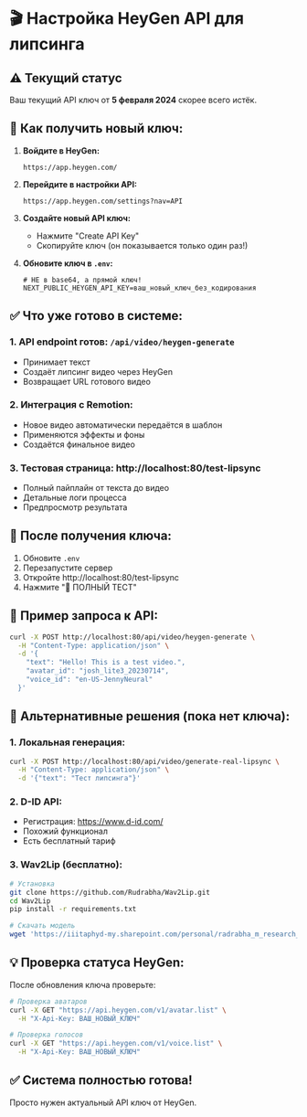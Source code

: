 # 🎬 Настройка HeyGen API для липсинга

## ⚠️ Текущий статус
Ваш текущий API ключ от **5 февраля 2024** скорее всего истёк.

## 🔑 Как получить новый ключ:

1. **Войдите в HeyGen:**
   ```
   https://app.heygen.com/
   ```

2. **Перейдите в настройки API:**
   ```
   https://app.heygen.com/settings?nav=API
   ```

3. **Создайте новый API ключ:**
   - Нажмите "Create API Key"
   - Скопируйте ключ (он показывается только один раз!)

4. **Обновите ключ в `.env`:**
   ```env
   # НЕ в base64, а прямой ключ!
   NEXT_PUBLIC_HEYGEN_API_KEY=ваш_новый_ключ_без_кодирования
   ```

## ✅ Что уже готово в системе:

### 1. **API endpoint готов:** `/api/video/heygen-generate`
- Принимает текст
- Создаёт липсинг видео через HeyGen
- Возвращает URL готового видео

### 2. **Интеграция с Remotion:**
- Новое видео автоматически передаётся в шаблон
- Применяются эффекты и фоны
- Создаётся финальное видео

### 3. **Тестовая страница:** http://localhost:80/test-lipsync
- Полный пайплайн от текста до видео
- Детальные логи процесса
- Предпросмотр результата

## 🚀 После получения ключа:

1. Обновите `.env`
2. Перезапустите сервер
3. Откройте http://localhost:80/test-lipsync
4. Нажмите "🚀 ПОЛНЫЙ ТЕСТ"

## 📝 Пример запроса к API:

```bash
curl -X POST http://localhost:80/api/video/heygen-generate \
  -H "Content-Type: application/json" \
  -d '{
    "text": "Hello! This is a test video.",
    "avatar_id": "josh_lite3_20230714",
    "voice_id": "en-US-JennyNeural"
  }'
```

## 🎯 Альтернативные решения (пока нет ключа):

### 1. **Локальная генерация:**
```bash
curl -X POST http://localhost:80/api/video/generate-real-lipsync \
  -H "Content-Type: application/json" \
  -d '{"text": "Тест липсинга"}'
```

### 2. **D-ID API:**
- Регистрация: https://www.d-id.com/
- Похожий функционал
- Есть бесплатный тариф

### 3. **Wav2Lip (бесплатно):**
```bash
# Установка
git clone https://github.com/Rudrabha/Wav2Lip.git
cd Wav2Lip
pip install -r requirements.txt

# Скачать модель
wget 'https://iiitaphyd-my.sharepoint.com/personal/radrabha_m_research_iiit_ac_in/_layouts/15/download.aspx?share=EdjI7bZlgApMqsVoEUUXpLsBxqXbn5z8VTmoxp55YNDcIA' -O 'checkpoints/wav2lip_gan.pth'
```

## 💡 Проверка статуса HeyGen:

После обновления ключа проверьте:
```bash
# Проверка аватаров
curl -X GET "https://api.heygen.com/v1/avatar.list" \
  -H "X-Api-Key: ВАШ_НОВЫЙ_КЛЮЧ"

# Проверка голосов
curl -X GET "https://api.heygen.com/v1/voice.list" \
  -H "X-Api-Key: ВАШ_НОВЫЙ_КЛЮЧ"
```

## ✅ Система полностью готова!
Просто нужен актуальный API ключ от HeyGen.
